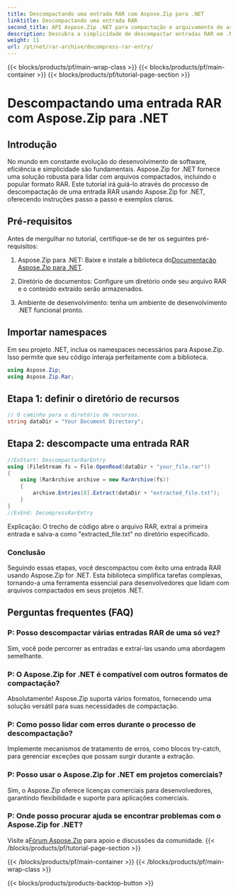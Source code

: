 ```yaml
---
title: Descompactando uma entrada RAR com Aspose.Zip para .NET
linktitle: Descompactando uma entrada RAR
second_title: API Aspose.Zip .NET para compactação e arquivamento de arquivos
description: Descubra a simplicidade de descompactar entradas RAR em .NET usando Aspose.Zip. Lide com arquivos compactados sem esforço com esta biblioteca poderosa.
weight: 11
url: /pt/net/rar-archive/decompress-rar-entry/
---
```


{{< blocks/products/pf/main-wrap-class >}}
{{< blocks/products/pf/main-container >}}
{{< blocks/products/pf/tutorial-page-section >}}

# Descompactando uma entrada RAR com Aspose.Zip para .NET


## Introdução

No mundo em constante evolução do desenvolvimento de software, eficiência e simplicidade são fundamentais. Aspose.Zip for .NET fornece uma solução robusta para lidar com arquivos compactados, incluindo o popular formato RAR. Este tutorial irá guiá-lo através do processo de descompactação de uma entrada RAR usando Aspose.Zip for .NET, oferecendo instruções passo a passo e exemplos claros.

## Pré-requisitos

Antes de mergulhar no tutorial, certifique-se de ter os seguintes pré-requisitos:

1.  Aspose.Zip para .NET: Baixe e instale a biblioteca do[Documentação Aspose.Zip para .NET](https://reference.aspose.com/zip/net/).

2. Diretório de documentos: Configure um diretório onde seu arquivo RAR e o conteúdo extraído serão armazenados.

3. Ambiente de desenvolvimento: tenha um ambiente de desenvolvimento .NET funcional pronto.

## Importar namespaces

Em seu projeto .NET, inclua os namespaces necessários para Aspose.Zip. Isso permite que seu código interaja perfeitamente com a biblioteca.

```csharp
using Aspose.Zip;
using Aspose.Zip.Rar;
```

## Etapa 1: definir o diretório de recursos

```csharp
// O caminho para o diretório de recursos.
string dataDir = "Your Document Directory";
```

## Etapa 2: descompacte uma entrada RAR

```csharp
//ExStart: DescompactarRarEntry
using (FileStream fs = File.OpenRead(dataDir + "your_file.rar"))
{
    using (RarArchive archive = new RarArchive(fs))
    {
        archive.Entries[0].Extract(dataDir + "extracted_file.txt");
    }
}
//ExEnd: DecompressRarEntry
```

Explicação: O trecho de código abre o arquivo RAR, extrai a primeira entrada e salva-a como "extracted_file.txt" no diretório especificado.

### Conclusão

Seguindo essas etapas, você descompactou com êxito uma entrada RAR usando Aspose.Zip for .NET. Esta biblioteca simplifica tarefas complexas, tornando-a uma ferramenta essencial para desenvolvedores que lidam com arquivos compactados em seus projetos .NET.

## Perguntas frequentes (FAQ)

### P: Posso descompactar várias entradas RAR de uma só vez?
Sim, você pode percorrer as entradas e extraí-las usando uma abordagem semelhante.

### P: O Aspose.Zip for .NET é compatível com outros formatos de compactação?
Absolutamente! Aspose.Zip suporta vários formatos, fornecendo uma solução versátil para suas necessidades de compactação.

### P: Como posso lidar com erros durante o processo de descompactação?
Implemente mecanismos de tratamento de erros, como blocos try-catch, para gerenciar exceções que possam surgir durante a extração.

### P: Posso usar o Aspose.Zip for .NET em projetos comerciais?
Sim, o Aspose.Zip oferece licenças comerciais para desenvolvedores, garantindo flexibilidade e suporte para aplicações comerciais.

### P: Onde posso procurar ajuda se encontrar problemas com o Aspose.Zip for .NET?
 Visite a[Fórum Aspose.Zip](https://forum.aspose.com/c/zip/37) para apoio e discussões da comunidade.
{{< /blocks/products/pf/tutorial-page-section >}}

{{< /blocks/products/pf/main-container >}}
{{< /blocks/products/pf/main-wrap-class >}}

{{< blocks/products/products-backtop-button >}}
